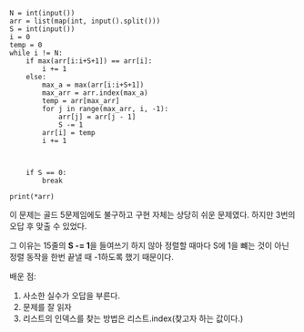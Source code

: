 ```
N = int(input())
arr = list(map(int, input().split()))
S = int(input())
i = 0
temp = 0
while i != N:
    if max(arr[i:i+S+1]) == arr[i]:
        i += 1
    else:
        max_a = max(arr[i:i+S+1])
        max_arr = arr.index(max_a)
        temp = arr[max_arr]
        for j in range(max_arr, i, -1):
            arr[j] = arr[j - 1]
            S -= 1
        arr[i] = temp
        i += 1



    if S == 0:
        break

print(*arr)
```

이 문제는 골드 5문제임에도 불구하고 구현 자체는 상당히 쉬운 문제였다. 하지만 3번의 오답 후 맞출 수 있었다. 

그 이유는 15줄의 **S -= 1**을 들여쓰기 하지 않아 정렬할 때마다 S에 1을 뺴는 것이 아닌 정렬 동작을 한번 끝낼 때 -1하도록 했기 때문이다.



배운 점:

1. 사소한 실수가 오답을 부른다.
2. 문제를 잘 읽자
3. 리스트의 인덱스를 찾는 방법은 리스트.index(찾고자 하는 값이다.)
